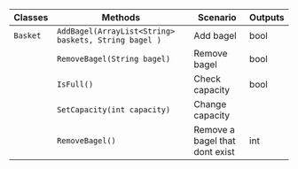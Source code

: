 

| Classes  | Methods                                              | Scenario                       | Outputs |
|----------|------------------------------------------------------|--------------------------------|---------|
| `Basket` | `AddBagel(ArrayList<String> baskets, String bagel )` | Add bagel                      | bool    |
|          | `RemoveBagel(String bagel)`                          | Remove bagel                   | bool    |
|          | `IsFull()`                                           | Check capacity                 | bool    |
|          | `SetCapacity(int capacity)`                          | Change capacity                |         |
|          | `RemoveBagel()`                                      | Remove a bagel that dont exist | int     |